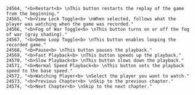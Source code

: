 ﻿```text
24564, "<b>Restart<b> \nThis button restarts the replay of the game from the beginning."
24565, "<b>View Lock Toggle<b> \nWhen selected, follows what the player was watching when the game was recorded."
24566, "<b>Fog of War Toggle<b> \nThis button turns on or off the fog of war (gray shading)."
24567, "<b>Demo Loop Toggle<b> \nThis button enables looping the recorded game."
24568, "<b>Pause<b> \nThis button pauses the playback."
24569, "<b>Fast Playback<b> \nThis button speeds up the playback."
24570, "<b>Slow Playback<b> \nThis button slows down the playback."
24571, "<b>Normal Speed Playback<b> \nThis button sets the playback speed to the base speed."
24572, "<b>Watching Player<b> \nSelect the player you want to watch."
24573, "<b>Previous Chapter<b> \nSkip to the previous chapter."
24574, "<b>Next Chapter<b> \nSkip to the next chapter."
```